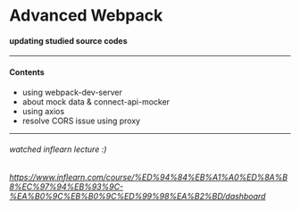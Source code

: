 # Advanced Webpack

#### updating studied source codes

---

#### Contents
- using webpack-dev-server
- about mock data & connect-api-mocker 
- using axios
- resolve CORS issue using proxy

---

###### watched inflearn lecture :)

###### https://www.inflearn.com/course/%ED%94%84%EB%A1%A0%ED%8A%B8%EC%97%94%EB%93%9C-%EA%B0%9C%EB%B0%9C%ED%99%98%EA%B2%BD/dashboard
